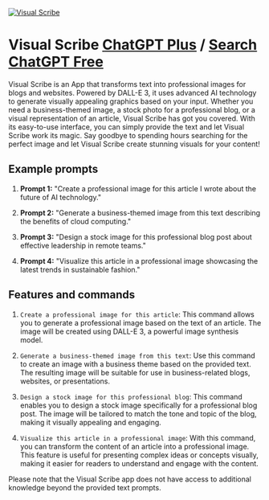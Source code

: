 
[![Visual Scribe](https://files.oaiusercontent.com/file-QTOEBlD2neRNsWnSh7Z4l8E8?se=2123-10-18T02%3A46%3A04Z&sp=r&sv=2021-08-06&sr=b&rscc=max-age%3D31536000%2C%20immutable&rscd=attachment%3B%20filename%3D47f093d5-cc3b-4df6-9434-0f3014ca0662.png&sig=uckv%2Bl2HeiGc55kIQG6bB5nVNS7aOQR60sjDxADc1M8%3D)](https://chat.openai.com/g/g-7E8kQjPpq-visual-scribe)

# Visual Scribe [ChatGPT Plus](https://chat.openai.com/g/g-7E8kQjPpq-visual-scribe) / [Search ChatGPT Free](https://gptcall.net/index.html#/?search=Visual%20Scribe)

Visual Scribe is an App that transforms text into professional images for blogs and websites. Powered by DALL-E 3, it uses advanced AI technology to generate visually appealing graphics based on your input. Whether you need a business-themed image, a stock photo for a professional blog, or a visual representation of an article, Visual Scribe has got you covered. With its easy-to-use interface, you can simply provide the text and let Visual Scribe work its magic. Say goodbye to spending hours searching for the perfect image and let Visual Scribe create stunning visuals for your content!

## Example prompts

1. **Prompt 1:** "Create a professional image for this article I wrote about the future of AI technology."

2. **Prompt 2:** "Generate a business-themed image from this text describing the benefits of cloud computing."

3. **Prompt 3:** "Design a stock image for this professional blog post about effective leadership in remote teams."

4. **Prompt 4:** "Visualize this article in a professional image showcasing the latest trends in sustainable fashion."

## Features and commands

1. `Create a professional image for this article`: This command allows you to generate a professional image based on the text of an article. The image will be created using DALL-E 3, a powerful image synthesis model.

2. `Generate a business-themed image from this text`: Use this command to create an image with a business theme based on the provided text. The resulting image will be suitable for use in business-related blogs, websites, or presentations.

3. `Design a stock image for this professional blog`: This command enables you to design a stock image specifically for a professional blog post. The image will be tailored to match the tone and topic of the blog, making it visually appealing and engaging.

4. `Visualize this article in a professional image`: With this command, you can transform the content of an article into a professional image. This feature is useful for presenting complex ideas or concepts visually, making it easier for readers to understand and engage with the content.

Please note that the Visual Scribe app does not have access to additional knowledge beyond the provided text prompts.


